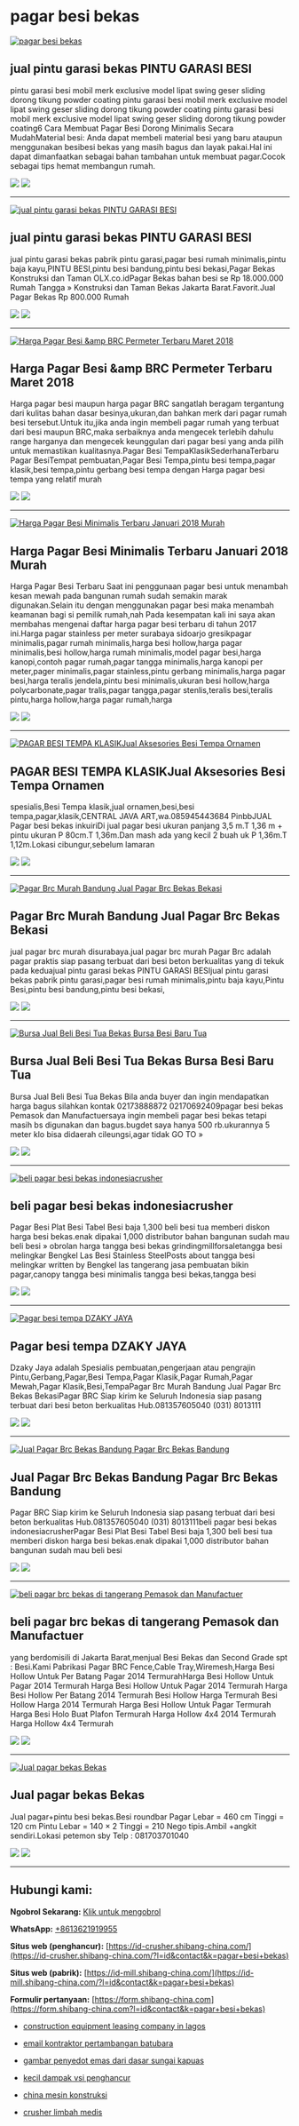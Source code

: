 # pagar besi bekas

<a href="https://swt.shibang-china.com/?l=id&img&k=pagar+besi+bekas" target="_blank">![pagar besi bekas](http://static.shibang-china.com/all-800x300/508.jpg)</a>

## jual pintu garasi bekas PINTU GARASI BESI
pintu garasi besi mobil merk exclusive model lipat swing geser sliding dorong tikung powder coating pintu garasi besi mobil merk exclusive model lipat swing geser sliding dorong tikung powder coating pintu garasi besi mobil merk exclusive model lipat swing geser sliding dorong tikung powder coating6 Cara Membuat Pagar Besi Dorong Minimalis Secara MudahMaterial besi: Anda dapat membeli material besi yang baru ataupun menggunakan besibesi bekas yang masih bagus dan layak pakai.Hal ini dapat dimanfaatkan sebagai bahan tambahan untuk membuat pagar.Cocok sebagai tips hemat membangun rumah.


<a href="https://whatsapp.shibangsoft.com/WhatsApp.php" target="_blank" title="WhatsApp">![](http://static.shibang-china.com/icon/whatsapp.png)</a> <a href="https://swt.shibang-china.com/?l=id&icon&k=pagar+besi+bekas" target="_blank">![](http://static.shibang-china.com/icon/chat-id.png)</a>

---

<a href="https://swt.shibang-china.com/?l=id&img&k=pagar+besi+bekas" target="_blank">![jual pintu garasi bekas PINTU GARASI BESI](http://static.shibang-china.com/all-800x300/571.jpg)</a>

## jual pintu garasi bekas PINTU GARASI BESI
jual pintu garasi bekas pabrik pintu garasi,pagar besi rumah minimalis,pintu baja kayu,PINTU BESI,pintu besi bandung,pintu besi bekasi,Pagar Bekas Konstruksi dan Taman OLX.co.idPagar Bekas bahan besi se Rp 18.000.000 Rumah Tangga » Konstruksi dan Taman Bekas Jakarta Barat.Favorit.Jual Pagar Bekas Rp 800.000 Rumah


<a href="https://whatsapp.shibangsoft.com/WhatsApp.php" target="_blank" title="WhatsApp">![](http://static.shibang-china.com/icon/whatsapp.png)</a> <a href="https://swt.shibang-china.com/?l=id&icon&k=pagar+besi+bekas" target="_blank">![](http://static.shibang-china.com/icon/chat-id.png)</a>

---

<a href="https://swt.shibang-china.com/?l=id&img&k=pagar+besi+bekas" target="_blank">![Harga Pagar Besi &amp BRC Permeter Terbaru Maret 2018](http://static.shibang-china.com/all-800x300/1046.jpg)</a>

## Harga Pagar Besi &amp BRC Permeter Terbaru Maret 2018
Harga pagar besi maupun harga pagar BRC sangatlah beragam tergantung dari kulitas bahan dasar besinya,ukuran,dan bahkan merk dari pagar rumah besi tersebut.Untuk itu,jika anda ingin membeli pagar rumah yang terbuat dari besi maupun BRC,maka serbaiknya anda mengecek terlebih dahulu range harganya dan mengecek keunggulan dari pagar besi yang anda pilih untuk memastikan kualitasnya.Pagar Besi TempaKlasikSederhanaTerbaru Pagar BesiTempat pembuatan,Pagar Besi Tempa,pintu besi tempa,pagar klasik,besi tempa,pintu gerbang besi tempa dengan Harga pagar besi tempa yang relatif murah


<a href="https://whatsapp.shibangsoft.com/WhatsApp.php" target="_blank" title="WhatsApp">![](http://static.shibang-china.com/icon/whatsapp.png)</a> <a href="https://swt.shibang-china.com/?l=id&icon&k=pagar+besi+bekas" target="_blank">![](http://static.shibang-china.com/icon/chat-id.png)</a>

---

<a href="https://swt.shibang-china.com/?l=id&img&k=pagar+besi+bekas" target="_blank">![Harga Pagar Besi Minimalis Terbaru Januari 2018 Murah](http://static.shibang-china.com/all-800x300/550.jpg)</a>

## Harga Pagar Besi Minimalis Terbaru Januari 2018 Murah
Harga Pagar Besi Terbaru Saat ini penggunaan pagar besi untuk menambah kesan mewah pada bangunan rumah sudah semakin marak digunakan.Selain itu dengan menggunakan pagar besi maka menambah keamanan bagi si pemilik rumah,nah Pada kesempatan kali ini saya akan membahas mengenai daftar harga pagar besi terbaru di tahun 2017 ini.Harga pagar stainless per meter surabaya sidoarjo gresikpagar minimalis,pagar rumah minimalis,harga besi hollow,harga pagar minimalis,besi hollow,harga rumah minimalis,model pagar besi,harga kanopi,contoh pagar rumah,pagar tangga minimalis,harga kanopi per meter,pager minimalis,pagar stainless,pintu gerbang minimalis,harga pagar besi,harga teralis jendela,pintu besi minimalis,ukuran besi hollow,harga polycarbonate,pagar tralis,pagar tangga,pagar stenlis,teralis besi,teralis pintu,harga hollow,harga pagar rumah,harga


<a href="https://whatsapp.shibangsoft.com/WhatsApp.php" target="_blank" title="WhatsApp">![](http://static.shibang-china.com/icon/whatsapp.png)</a> <a href="https://swt.shibang-china.com/?l=id&icon&k=pagar+besi+bekas" target="_blank">![](http://static.shibang-china.com/icon/chat-id.png)</a>

---

<a href="https://swt.shibang-china.com/?l=id&img&k=pagar+besi+bekas" target="_blank">![PAGAR BESI TEMPA KLASIKJual Aksesories Besi Tempa Ornamen](http://static.shibang-china.com/all-800x300/1210.jpg)</a>

## PAGAR BESI TEMPA KLASIKJual Aksesories Besi Tempa Ornamen
spesialis,Besi Tempa klasik,jual ornamen,besi,besi tempa,pagar,klasik,CENTRAL JAVA ART,wa.085945443684 PinbbJUAL Pagar besi bekas inkuiriDi jual pagar besi ukuran panjang 3,5 m.T 1,36 m + pintu ukuran P 80cm.T 1,36m.Dan mash ada yang kecil 2 buah uk P 1,36m.T 1,12m.Lokasi cibungur,sebelum lamaran


<a href="https://whatsapp.shibangsoft.com/WhatsApp.php" target="_blank" title="WhatsApp">![](http://static.shibang-china.com/icon/whatsapp.png)</a> <a href="https://swt.shibang-china.com/?l=id&icon&k=pagar+besi+bekas" target="_blank">![](http://static.shibang-china.com/icon/chat-id.png)</a>

---

<a href="https://swt.shibang-china.com/?l=id&img&k=pagar+besi+bekas" target="_blank">![Pagar Brc Murah Bandung Jual Pagar Brc Bekas Bekasi](http://static.shibang-china.com/all-800x300/292.jpg)</a>

## Pagar Brc Murah Bandung Jual Pagar Brc Bekas Bekasi
jual pagar brc murah disurabaya.jual pagar brc murah Pagar Brc adalah pagar praktis siap pasang terbuat dari besi beton berkualitas yang di tekuk pada keduajual pintu garasi bekas PINTU GARASI BESIjual pintu garasi bekas pabrik pintu garasi,pagar besi rumah minimalis,pintu baja kayu,Pintu Besi,pintu besi bandung,pintu besi bekasi,


<a href="https://whatsapp.shibangsoft.com/WhatsApp.php" target="_blank" title="WhatsApp">![](http://static.shibang-china.com/icon/whatsapp.png)</a> <a href="https://swt.shibang-china.com/?l=id&icon&k=pagar+besi+bekas" target="_blank">![](http://static.shibang-china.com/icon/chat-id.png)</a>

---

<a href="https://swt.shibang-china.com/?l=id&img&k=pagar+besi+bekas" target="_blank">![Bursa Jual Beli Besi Tua Bekas Bursa Besi Baru Tua](http://static.shibang-china.com/all-800x300/1237.jpg)</a>

## Bursa Jual Beli Besi Tua Bekas Bursa Besi Baru Tua
Bursa Jual Beli Besi Tua Bekas Bila anda buyer dan ingin mendapatkan harga bagus silahkan kontak 02173888872 02170692409pagar besi bekas Pemasok dan Manufactuersaya ingin membeli pagar besi bekas tetapi masih bs digunakan dan bagus.bugdet saya hanya 500 rb.ukurannya 5 meter klo bisa didaerah cileungsi,agar tidak GO TO »


<a href="https://whatsapp.shibangsoft.com/WhatsApp.php" target="_blank" title="WhatsApp">![](http://static.shibang-china.com/icon/whatsapp.png)</a> <a href="https://swt.shibang-china.com/?l=id&icon&k=pagar+besi+bekas" target="_blank">![](http://static.shibang-china.com/icon/chat-id.png)</a>

---

<a href="https://swt.shibang-china.com/?l=id&img&k=pagar+besi+bekas" target="_blank">![beli pagar besi bekas indonesiacrusher](http://static.shibang-china.com/all-800x300/1380.jpg)</a>

## beli pagar besi bekas indonesiacrusher
Pagar Besi Plat Besi Tabel Besi baja 1,300 beli besi tua memberi diskon harga besi bekas.enak dipakai 1,000 distributor bahan bangunan sudah mau beli besi » obrolan harga tangga besi bekas grindingmillforsaletangga besi melingkar Bengkel Las Besi Stainless SteelPosts about tangga besi melingkar written by Bengkel las tangerang jasa pembuatan bikin pagar,canopy tangga besi minimalis tangga besi bekas,tangga besi


<a href="https://whatsapp.shibangsoft.com/WhatsApp.php" target="_blank" title="WhatsApp">![](http://static.shibang-china.com/icon/whatsapp.png)</a> <a href="https://swt.shibang-china.com/?l=id&icon&k=pagar+besi+bekas" target="_blank">![](http://static.shibang-china.com/icon/chat-id.png)</a>

---

<a href="https://swt.shibang-china.com/?l=id&img&k=pagar+besi+bekas" target="_blank">![Pagar besi tempa DZAKY JAYA](http://static.shibang-china.com/all-800x300/610.jpg)</a>

## Pagar besi tempa DZAKY JAYA
Dzaky Jaya adalah Spesialis pembuatan,pengerjaan atau pengrajin Pintu,Gerbang,Pagar,Besi Tempa,Pagar Klasik,Pagar Rumah,Pagar Mewah,Pagar Klasik,Besi,TempaPagar Brc Murah Bandung Jual Pagar Brc Bekas BekasiPagar BRC Siap kirim ke Seluruh Indonesia siap pasang terbuat dari besi beton berkualitas Hub.081357605040 (031) 8013111


<a href="https://whatsapp.shibangsoft.com/WhatsApp.php" target="_blank" title="WhatsApp">![](http://static.shibang-china.com/icon/whatsapp.png)</a> <a href="https://swt.shibang-china.com/?l=id&icon&k=pagar+besi+bekas" target="_blank">![](http://static.shibang-china.com/icon/chat-id.png)</a>

---

<a href="https://swt.shibang-china.com/?l=id&img&k=pagar+besi+bekas" target="_blank">![Jual Pagar Brc Bekas Bandung Pagar Brc Bekas Bandung](http://static.shibang-china.com/all-800x300/626.jpg)</a>

## Jual Pagar Brc Bekas Bandung Pagar Brc Bekas Bandung
Pagar BRC Siap kirim ke Seluruh Indonesia siap pasang terbuat dari besi beton berkualitas Hub.081357605040 (031) 8013111beli pagar besi bekas indonesiacrusherPagar Besi Plat Besi Tabel Besi baja 1,300 beli besi tua memberi diskon harga besi bekas.enak dipakai 1,000 distributor bahan bangunan sudah mau beli besi


<a href="https://whatsapp.shibangsoft.com/WhatsApp.php" target="_blank" title="WhatsApp">![](http://static.shibang-china.com/icon/whatsapp.png)</a> <a href="https://swt.shibang-china.com/?l=id&icon&k=pagar+besi+bekas" target="_blank">![](http://static.shibang-china.com/icon/chat-id.png)</a>

---

<a href="https://swt.shibang-china.com/?l=id&img&k=pagar+besi+bekas" target="_blank">![beli pagar brc bekas di tangerang Pemasok dan Manufactuer](http://static.shibang-china.com/all-800x300/283.jpg)</a>

## beli pagar brc bekas di tangerang Pemasok dan Manufactuer
yang berdomisili di Jakarta Barat,menjual Besi Bekas dan Second Grade spt : Besi.Kami Pabrikasi Pagar BRC Fence,Cable Tray,Wiremesh,Harga Besi Hollow Untuk Per Batang Pagar 2014 TermurahHarga Besi Hollow Untuk Pagar 2014 Termurah Harga Besi Hollow Untuk Pagar 2014 Termurah Harga Besi Hollow Per Batang 2014 Termurah Besi Hollow Harga Termurah Besi Hollow Harga 2014 Termurah Harga Besi Hollow Untuk Pagar Termurah Harga Besi Holo Buat Plafon Termurah Harga Hollow 4x4 2014 Termurah Harga Hollow 4x4 Termurah


<a href="https://whatsapp.shibangsoft.com/WhatsApp.php" target="_blank" title="WhatsApp">![](http://static.shibang-china.com/icon/whatsapp.png)</a> <a href="https://swt.shibang-china.com/?l=id&icon&k=pagar+besi+bekas" target="_blank">![](http://static.shibang-china.com/icon/chat-id.png)</a>

---

<a href="https://swt.shibang-china.com/?l=id&img&k=pagar+besi+bekas" target="_blank">![Jual pagar bekas Bekas](http://static.shibang-china.com/all-800x300/1404.jpg)</a>

## Jual pagar bekas Bekas
Jual pagar+pintu besi bekas.Besi roundbar Pagar Lebar = 460 cm Tinggi = 120 cm Pintu Lebar = 140 × 2 Tinggi = 210 Nego tipis.Ambil +angkit sendiri.Lokasi petemon sby Telp : 081703701040

<a href="https://whatsapp.shibangsoft.com/WhatsApp.php" target="_blank" title="WhatsApp">![](http://static.shibang-china.com/icon/whatsapp.png)</a> <a href="https://swt.shibang-china.com/?l=id&icon&k=pagar+besi+bekas" target="_blank">![](http://static.shibang-china.com/icon/chat-id.png)</a>

---
## Hubungi kami:

**Ngobrol Sekarang:** [Klik untuk mengobrol](https://swt.shibang-china.com?l=id&contact&k=pagar+besi+bekas)

**WhatsApp:**  [+8613621919955](https://whatsapp.shibangsoft.com/WhatsApp.php)

**Situs web (penghancur):** [https://id-crusher.shibang-china.com/](https://id-crusher.shibang-china.com/?l=id&contact&k=pagar+besi+bekas)

**Situs web (pabrik):** [https://id-mill.shibang-china.com/](https://id-mill.shibang-china.com/?l=id&contact&k=pagar+besi+bekas)

**Formulir pertanyaan:** [https://form.shibang-china.com](https://form.shibang-china.com?l=id&contact&k=pagar+besi+bekas)

* [construction equipment leasing company in lagos](../23/construction%20equipment%20leasing%20company%20in%20lagos.md)

* [email kontraktor pertambangan batubara](../25/email%20kontraktor%20pertambangan%20batubara.md)

* [gambar penyedot emas dari dasar sungai kapuas](../24/gambar%20penyedot%20emas%20dari%20dasar%20sungai%20kapuas.md)

* [kecil dampak vsi penghancur](../23/kecil%20dampak%20vsi%20penghancur.md)

* [china mesin konstruksi](../30/china%20mesin%20konstruksi.md)

* [crusher limbah medis](../17/crusher%20limbah%20medis.md)
